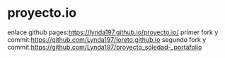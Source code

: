 # proyecto.io
enlace github pages:https://lynda197.github.io/proyecto.io/
primer fork y commit:https://github.com/Lynda197/loreto.github.io
segundo fork y commit:https://github.com/Lynda197/proyecto_soledad-_portafolio
